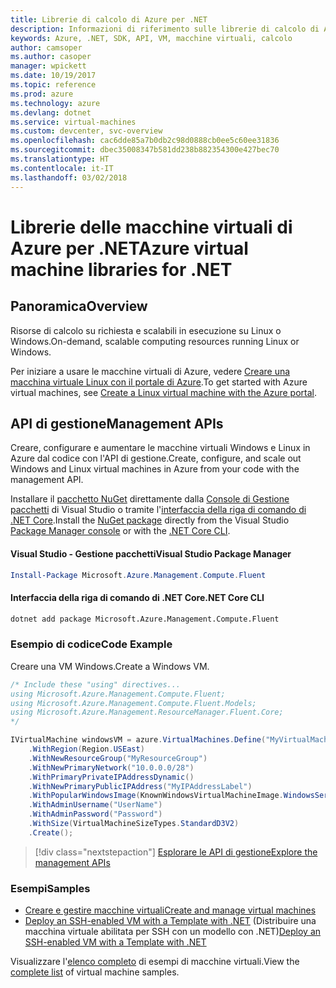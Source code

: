 ```yaml
---
title: Librerie di calcolo di Azure per .NET
description: Informazioni di riferimento sulle librerie di calcolo di Azure per .NET
keywords: Azure, .NET, SDK, API, VM, macchine virtuali, calcolo
author: camsoper
ms.author: casoper
manager: wpickett
ms.date: 10/19/2017
ms.topic: reference
ms.prod: azure
ms.technology: azure
ms.devlang: dotnet
ms.service: virtual-machines
ms.custom: devcenter, svc-overview
ms.openlocfilehash: cac6dde85a7b0db2c98d0888cb0ee5c60ee31836
ms.sourcegitcommit: dbec35008347b581dd238b882354300e427bec70
ms.translationtype: HT
ms.contentlocale: it-IT
ms.lasthandoff: 03/02/2018
---
```

# <a name="azure-virtual-machine-libraries-for-net"></a><span data-ttu-id="b08b9-104">Librerie delle macchine virtuali di Azure per .NET</span><span class="sxs-lookup"><span data-stu-id="b08b9-104">Azure virtual machine libraries for .NET</span></span>

## <a name="overview"></a><span data-ttu-id="b08b9-105">Panoramica</span><span class="sxs-lookup"><span data-stu-id="b08b9-105">Overview</span></span>

<span data-ttu-id="b08b9-106">Risorse di calcolo su richiesta e scalabili in esecuzione su Linux o Windows.</span><span class="sxs-lookup"><span data-stu-id="b08b9-106">On-demand, scalable computing resources running Linux or Windows.</span></span>

<span data-ttu-id="b08b9-107">Per iniziare a usare le macchine virtuali di Azure, vedere [Creare una macchina virtuale Linux con il portale di Azure](https://review.docs.microsoft.com/azure/virtual-machines/linux/quick-create-portal).</span><span class="sxs-lookup"><span data-stu-id="b08b9-107">To get started with Azure virtual machines, see [Create a Linux virtual machine with the Azure portal](https://review.docs.microsoft.com/azure/virtual-machines/linux/quick-create-portal).</span></span>

## <a name="management-apis"></a><span data-ttu-id="b08b9-108">API di gestione</span><span class="sxs-lookup"><span data-stu-id="b08b9-108">Management APIs</span></span>

<span data-ttu-id="b08b9-109">Creare, configurare e aumentare le macchine virtuali Windows e Linux in Azure dal codice con l'API di gestione.</span><span class="sxs-lookup"><span data-stu-id="b08b9-109">Create, configure, and scale out Windows and Linux virtual machines in Azure from your code with the management API.</span></span>

<span data-ttu-id="b08b9-110">Installare il [pacchetto NuGet](https://www.nuget.org/packages/Microsoft.Azure.Management.Compute.Fluent) direttamente dalla [Console di Gestione pacchetti][PackageManager] di Visual Studio o tramite l'[interfaccia della riga di comando di .NET Core][DotNetCLI].</span><span class="sxs-lookup"><span data-stu-id="b08b9-110">Install the [NuGet package](https://www.nuget.org/packages/Microsoft.Azure.Management.Compute.Fluent) directly from the Visual Studio [Package Manager console][PackageManager] or with the [.NET Core CLI][DotNetCLI].</span></span>

#### <a name="visual-studio-package-manager"></a><span data-ttu-id="b08b9-111">Visual Studio - Gestione pacchetti</span><span class="sxs-lookup"><span data-stu-id="b08b9-111">Visual Studio Package Manager</span></span>

```powershell
Install-Package Microsoft.Azure.Management.Compute.Fluent
```

#### <a name="net-core-cli"></a><span data-ttu-id="b08b9-112">Interfaccia della riga di comando di .NET Core</span><span class="sxs-lookup"><span data-stu-id="b08b9-112">.NET Core CLI</span></span>

```bash
dotnet add package Microsoft.Azure.Management.Compute.Fluent
```

### <a name="code-example"></a><span data-ttu-id="b08b9-113">Esempio di codice</span><span class="sxs-lookup"><span data-stu-id="b08b9-113">Code Example</span></span>

<span data-ttu-id="b08b9-114">Creare una VM Windows.</span><span class="sxs-lookup"><span data-stu-id="b08b9-114">Create a Windows VM.</span></span>

```csharp
/* Include these "using" directives...
using Microsoft.Azure.Management.Compute.Fluent;
using Microsoft.Azure.Management.Compute.Fluent.Models;
using Microsoft.Azure.Management.ResourceManager.Fluent.Core;
*/

IVirtualMachine windowsVM = azure.VirtualMachines.Define("MyVirtualMachine")
    .WithRegion(Region.USEast)
    .WithNewResourceGroup("MyResourceGroup")
    .WithNewPrimaryNetwork("10.0.0.0/28")
    .WithPrimaryPrivateIPAddressDynamic()
    .WithNewPrimaryPublicIPAddress("MyIPAddressLabel")
    .WithPopularWindowsImage(KnownWindowsVirtualMachineImage.WindowsServer2012R2Datacenter)
    .WithAdminUsername("UserName")
    .WithAdminPassword("Password")
    .WithSize(VirtualMachineSizeTypes.StandardD3V2)
    .Create();
```

> [!div class="nextstepaction"]
> [<span data-ttu-id="b08b9-115">Esplorare le API di gestione</span><span class="sxs-lookup"><span data-stu-id="b08b9-115">Explore the management APIs</span></span>](https://docs.microsoft.com/dotnet/api/overview/azure/virtualmachines/management?view=azure-dotnet)

### <a name="samples"></a><span data-ttu-id="b08b9-116">Esempi</span><span class="sxs-lookup"><span data-stu-id="b08b9-116">Samples</span></span>

* [<span data-ttu-id="b08b9-117">Creare e gestire macchine virtuali</span><span class="sxs-lookup"><span data-stu-id="b08b9-117">Create and manage virtual machines</span></span>](/dotnet/azure/dotnet-sdk-azure-virtual-machine-samples)
* <span data-ttu-id="b08b9-118">[Deploy an SSH-enabled VM with a Template with .NET](https://azure.microsoft.com/resources/samples/resource-manager-dotnet-template-deployment/) (Distribuire una macchina virtuale abilitata per SSH con un modello con .NET)</span><span class="sxs-lookup"><span data-stu-id="b08b9-118">[Deploy an SSH-enabled VM with a Template with .NET](https://azure.microsoft.com/resources/samples/resource-manager-dotnet-template-deployment/)</span></span>

<span data-ttu-id="b08b9-119">Visualizzare l'[elenco completo](https://azure.microsoft.com/resources/samples/?platform=dotnet&term=VM) di esempi di macchine virtuali.</span><span class="sxs-lookup"><span data-stu-id="b08b9-119">View the [complete list](https://azure.microsoft.com/resources/samples/?platform=dotnet&term=VM) of virtual machine samples.</span></span>

[PackageManager]: https://docs.microsoft.com/nuget/tools/package-manager-console
[DotNetCLI]: https://docs.microsoft.com/dotnet/core/tools/dotnet-add-package
